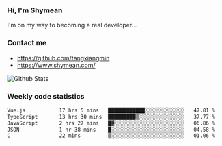 ### Hi, I'm Shymean

I'm on my way to becoming a real developer...

### Contact me

- <https://github.com/tangxiangmin>
- <https://www.shymean.com/>

![Github Stats](https://github-readme-stats.vercel.app/api?username=tangxiangmin&show_icons=true&theme=dark)


###  Weekly code statistics

<!--START_SECTION:waka-->

```txt
Vue.js           17 hrs 5 mins   ████████████░░░░░░░░░░░░░   47.81 %
TypeScript       13 hrs 30 mins  █████████▒░░░░░░░░░░░░░░░   37.77 %
JavaScript       2 hrs 27 mins   █▓░░░░░░░░░░░░░░░░░░░░░░░   06.86 %
JSON             1 hr 38 mins    █░░░░░░░░░░░░░░░░░░░░░░░░   04.58 %
C                22 mins         ▒░░░░░░░░░░░░░░░░░░░░░░░░   01.06 %
```

<!--END_SECTION:waka-->
